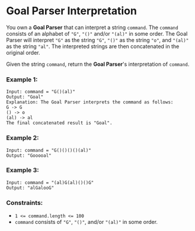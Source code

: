 # Goal Parser Interpretation

You own a **Goal Parser** that can interpret a string `command`. The `command` consists of an alphabet of `"G"`, `"()"` and/or `"(al)"` in some order. The Goal Parser will interpret `"G"` as the string `"G"`, `"()"` as the string `"o"`, and `"(al)"` as the string `"al"`. The interpreted strings are then concatenated in the original order.

Given the string `command`, return the **Goal Parser**'s interpretation of `command`.

 

### Example 1:
```
Input: command = "G()(al)"
Output: "Goal"
Explanation: The Goal Parser interprets the command as follows:
G -> G
() -> o
(al) -> al
The final concatenated result is "Goal".
```
### Example 2:
```
Input: command = "G()()()()(al)"
Output: "Gooooal"
```
### Example 3:
```
Input: command = "(al)G(al)()()G"
Output: "alGalooG"
```

### Constraints:

* `1 <= command.length <= 100`
* `command` consists of `"G"`, `"()"`, and/or `"(al)"` in some order.
